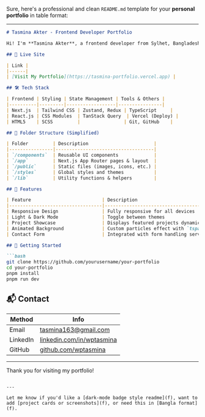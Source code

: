 Sure, here's a professional and clean `README.md` template for your **personal portfolio** in table format:

---

````md
# Tasmina Akter - Frontend Developer Portfolio

Hi! I'm **Tasmina Akter**, a frontend developer from Sylhet, Bangladesh. I build interactive, modern, and performance-optimized web applications using React, Next.js, TypeScript, Tailwind CSS, Zustand, and more.

## 🔗 Live Site

| Link |
|------|
| [Visit My Portfolio](https://tasmina-portfolio.vercel.app) |

## 🛠️ Tech Stack

| Frontend | Styling | State Management | Tools & Others |
|----------|---------|------------------|----------------|
| Next.js  | Tailwind CSS | Zustand, Redux | TypeScript     |
| React.js | CSS Modules  | TanStack Query  | Vercel (Deploy) |
| HTML5    | SCSS         |                | Git, GitHub    |

## 📁 Folder Structure (Simplified)

| Folder         | Description                        |
|----------------|------------------------------------|
| `/components`  | Reusable UI components             |
| `/app`         | Next.js App Router pages & layout  |
| `/public`      | Static files (images, icons, etc.) |
| `/styles`      | Global styles and themes           |
| `/lib`         | Utility functions & helpers        |

## 📸 Features

| Feature                          | Description                              |
|----------------------------------|------------------------------------------|
| Responsive Design                | Fully responsive for all devices         |
| Light & Dark Mode                | Toggle between themes                    |
| Project Showcase                 | Displays featured projects dynamically   |
| Animated Background              | Custom particles effect with `tsparticles` |
| Contact Form                     | Integrated with form handling service    |

## 🚀 Getting Started

```bash
git clone https://github.com/yourusername/your-portfolio
cd your-portfolio
pnpm install
pnpm run dev
````

## 📬 Contact

| Method   | Info                                                                 |
| -------- | -------------------------------------------------------------------- |
| Email    | [tasmina163@gmail.com](mailto:tasmina@example.com)                    |
| LinkedIn | [linkedin.com/in/wptasmina](https://linkedin.com/in/wptasmina) |
| GitHub   | [github.com/wptasmina](https://github.com/wptasmina)                 |

---

Thank you for visiting my portfolio!

```

---

Let me know if you'd like a [dark-mode badge style readme](f), want to add [project cards or screenshots](f), or need this in [Bangla format](f).
```
